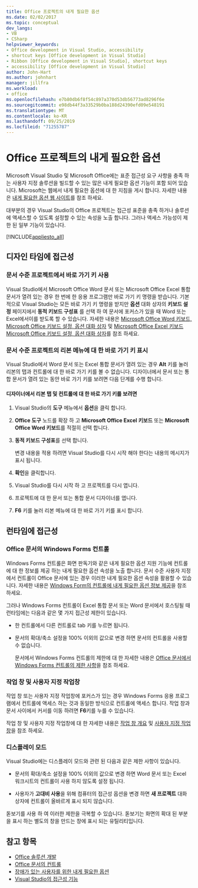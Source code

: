 ```yaml
---
title: Office 프로젝트의 내게 필요한 옵션
ms.date: 02/02/2017
ms.topic: conceptual
dev_langs:
- VB
- CSharp
helpviewer_keywords:
- Office development in Visual Studio, accessibility
- shortcut keys [Office development in Visual Studio]
- Ribbon [Office development in Visual Studio], shortcut keys
- accessibility [Office development in Visual Studio]
author: John-Hart
ms.author: johnhart
manager: jillfra
ms.workload:
- office
ms.openlocfilehash: e7b80db6f8f54c897a370d53db56773ad8296f6e
ms.sourcegitcommit: e98db44f3a33529b0ba188d24390efd09e548191
ms.translationtype: MT
ms.contentlocale: ko-KR
ms.lasthandoff: 09/25/2019
ms.locfileid: "71255787"
---
```

# <a name="accessibility-in-office-projects"></a>Office 프로젝트의 내게 필요한 옵션

Microsoft Visual Studio 및 Microsoft Office에는 표준 접근성 요구 사항을 충족 하는 사용자 지정 솔루션을 빌드할 수 있는 많은 내게 필요한 옵션 기능이 포함 되어 있습니다. Microsoft는 웹에서 내게 필요한 옵션에 대 한 지침을 게시 합니다. 자세한 내용은 [내게 필요한 옵션 웹 사이트](http://go.microsoft.com/fwlink/?LinkID=37113)를 참조 하세요.

대부분의 경우 Visual Studio의 Office 프로젝트는 접근성 표준을 충족 하거나 솔루션에 액세스할 수 있도록 설정할 수 있는 속성을 노출 합니다. 그러나 액세스 가능성이 제한 된 일부 기능이 있습니다.

[!INCLUDE[appliesto_all](../vsto/includes/appliesto-all-md.md)]

## <a name="accessibility-at-design-time"></a>디자인 타임에 접근성

### <a name="use-shortcut-keys-in-document-level-projects"></a>문서 수준 프로젝트에서 바로 가기 키 사용
 Visual Studio에서 Microsoft Office Word 문서 또는 Microsoft Office Excel 통합 문서가 열려 있는 경우 한 번에 한 응용 프로그램만 바로 가기 키 명령을 받습니다. 기본적으로 Visual Studio는 모든 바로 가기 키 명령을 받지만 **옵션** 대화 상자의 **키보드 설정** 페이지에서 **동적 키보드 구성표** 를 선택 하 여 문서에 포커스가 있을 때 Word 또는 Excel에서이를 받도록 할 수 있습니다. 자세한 내용은 [Microsoft Office Word 키보드, Microsoft Office 키보드 설정, 옵션 대화 상자](../vsto/microsoft-office-word-keyboard-microsoft-office-keyboard-settings-options-dialog-box.md) 및 [Microsoft Office Excel 키보드 Microsoft Office 키보드 설정, 옵션 대화 상자](../vsto/microsoft-office-excel-keyboard-microsoft-office-keyboard-settings-options-dialog-box.md)를 참조 하세요.

### <a name="display-shortcut-keys-for-the-ribbon-in-document-level-projects"></a>문서 수준 프로젝트의 리본 메뉴에 대 한 바로 가기 키 표시
 Visual Studio에서 Word 문서 또는 Excel 통합 문서가 열려 있는 경우 **Alt** 키를 눌러 리본의 탭과 컨트롤에 대 한 바로 가기 키를 볼 수 없습니다. 디자이너에서 문서 또는 통합 문서가 열려 있는 동안 바로 가기 키를 보려면 다음 단계를 수행 합니다.

#### <a name="to-view-shortcut-keys-for-ribbon-tabs-and-controls-in-the-designer"></a>디자이너에서 리본 탭 및 컨트롤에 대 한 바로 가기 키를 보려면

1. Visual Studio의 **도구** 메뉴에서 **옵션**을 클릭 합니다.

2. **Office 도구** 노드를 확장 하 고 **Microsoft Office Excel 키보드** 또는 **Microsoft Office Word 키보드**를 적절히 선택 합니다.

3. **동적 키보드 구성표**를 선택 합니다.

     변경 내용을 적용 하려면 Visual Studio를 다시 시작 해야 한다는 내용의 메시지가 표시 됩니다.

4. **확인**을 클릭합니다.

5. Visual Studio를 다시 시작 하 고 프로젝트를 다시 엽니다.

6. 프로젝트에 대 한 문서 또는 통합 문서 디자이너를 엽니다.

7. **F6** 키를 눌러 리본 메뉴에 대 한 바로 가기 키를 표시 합니다.

## <a name="accessibility-at-run-time"></a>런타임에 접근성

### <a name="windows-forms-controls-on-office-documents"></a>Office 문서의 Windows Forms 컨트롤
 Windows Forms 컨트롤은 화면 판독기와 같은 내게 필요한 옵션 지원 기능에 컨트롤에 대 한 정보를 제공 하는 내게 필요한 옵션 속성을 노출 합니다. 문서 수준 사용자 지정에서 컨트롤이 Office 문서에 있는 경우 이러한 내게 필요한 옵션 속성을 활용할 수 있습니다. 자세한 내용은 [Windows Form의 컨트롤에 내게 필요한 옵션 정보 제공](/dotnet/framework/winforms/controls/providing-accessibility-information-for-controls-on-a-windows-form)을 참조 하세요.

 그러나 Windows Forms 컨트롤이 Excel 통합 문서 또는 Word 문서에서 호스팅될 때 런타임에는 다음과 같은 몇 가지 접근성 제한이 있습니다.

- 한 컨트롤에서 다른 컨트롤로 tab 키를 누르면 됩니다.

- 문서의 확대/축소 설정을 100% 이외의 값으로 변경 하면 문서의 컨트롤을 사용할 수 없습니다.

  문서에서 Windows Forms 컨트롤의 제한에 대 한 자세한 내용은 [Office 문서에서 Windows Forms 컨트롤의 제한 사항](../vsto/limitations-of-windows-forms-controls-on-office-documents.md)을 참조 하세요.

### <a name="actions-panes-and-custom-task-panes"></a>작업 창 및 사용자 지정 작업창
 작업 창 또는 사용자 지정 작업창에 포커스가 있는 경우 Windows Forms 응용 프로그램에서 컨트롤에 액세스 하는 것과 동일한 방식으로 컨트롤에 액세스 합니다. 작업 창과 문서 사이에서 커서를 이동 하려면 **F6**키를 누를 수 있습니다.

 작업 창 및 사용자 지정 작업창에 대 한 자세한 내용은 [작업 창 개요](../vsto/actions-pane-overview.md) 및 [사용자 지정 작업창](../vsto/custom-task-panes.md)을 참조 하세요.

### <a name="display-modes"></a>디스플레이 모드

Visual Studio에는 디스플레이 모드와 관련 된 다음과 같은 제한 사항이 있습니다.

- 문서의 확대/축소 설정을 100% 이외의 값으로 변경 하면 Word 문서 또는 Excel 워크시트의 컨트롤이 사용 하지 않도록 설정 됩니다.

- 사용자가 **고대비 사용**을 위해 컴퓨터의 접근성 옵션을 변경 하면 **새 프로젝트** 대화 상자에 컨트롤이 올바르게 표시 되지 않습니다.

돋보기를 사용 하 여 이러한 제한을 극복할 수 있습니다. 돋보기는 화면의 확대 된 부분을 표시 하는 별도의 창을 만드는 창에 표시 되는 유틸리티입니다.

## <a name="see-also"></a>참고 항목

- [Office 솔루션 개발](../vsto/developing-office-solutions.md)
- [Office 문서의 컨트롤](../vsto/controls-on-office-documents.md)
- [장애가 있는 사용자를 위한 내게 필요한 옵션](../ide/reference/accessibility-for-people-with-disabilities.md)
- [Visual Studio의 접근성 기능](../ide/reference/accessibility-features-of-visual-studio.md)